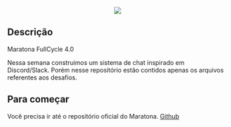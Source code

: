 <p align="center">
  <a href="https://maratona.fullcycle.com.br/" target="blank"><img src="http://maratona.fullcycle.com.br/static/site/img/logo-fullcycle.png"/></a>
</p>

## Descrição

Maratona FullCycle 4.0

Nessa semana construimos um sistema de chat inspirado em Discord/Slack. Porém nesse repositório estão contidos apenas os arquivos referentes aos desafios.

## Para começar

Você precisa ir até o repositório oficial do Maratona.
[Github](https://github.com/codeedu/maratona-fullcycle-4)